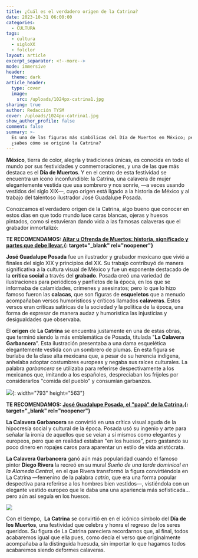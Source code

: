 ```yaml
---
title: ¿Cuál es el verdadero origen de la Catrina?
date: 2023-10-31 06:00:00
categories:
  - CULTURA
tags:
  - cultura
  - sigloXX
  - folclor
layout: article
excerpt_separator: <!--more-->
mode: immersive
header:
  theme: dark
article_header:
  type: cover
  image:
    src: /uploads/1024px-catrina1.jpg
sharing: true
author: Redacción TYSM
cover: /uploads/1024px-catrina1.jpg
show_author_profile: false
comment: false
summary: >-
  Es una de las figuras más simbólicas del Día de Muertos en México; pero,
  ¿sabes cómo se originó la Catrina?
---
```

**México**, tierra de color, alegría y tradiciones únicas, es conocida en todo el mundo por sus festividades y conmemoraciones, y una de las que más destaca es el **Día de Muertos**. Y en el centro de esta festividad se encuentra un ícono inconfundible: la Catrina, una calavera de mujer elegantemente vestida que usa sombrero y nos sonríe, —a veces usando vestidos del siglo XIX—, cuyo origen está ligado a la historia de México y al trabajo del talentoso ilustrador José Guadalupe Posada.

Conozcamos el verdadero origen de la Catrina, algo bueno que conocer en estos días en que todo mundo luce caras blancas, ojeras y huesos pintados, como si estuvieran dando vida a las famosas calaveras que el grabador inmortalizó:

**TE RECOMENDAMOS:&nbsp;[Altar u Ofrenda de Muertos: historia, significado y partes que debe llevar.](https://blog.tonoysumariachi.com/mexicanisimos/2023/10/25/altar-u-ofrenda-de-muertos-historia-significado-y-partes-que-debe-llevar.html){: target="_blank" rel="noopener"}**

**José Guadalupe Posada** fue un ilustrador y grabador mexicano que vivió a finales del siglo XIX y principios del XX. Su trabajo contribuyó de manera significativa a la cultura visual de México y fue un exponente destacado de la **crítica social** a través del **grabado**. Posada creó una variedad de ilustraciones para periódicos y panfletos de la época, en los que se informaba de calamidades, crímenes y asesinatos; pero lo que lo hizo famoso fueron las&nbsp;**calacas**, que son figuras de **esqueletos** que a menudo acompañaban versos humorísticos y críticos llamados **calaveras**. Estos versos eran críticas satíricas de la sociedad y la política de la época, una forma de expresar de manera audaz y humorística las injusticias y desigualdades que observaba.

El **origen** de **La Catrina** se encuentra justamente en una de estas obras, que terminó siendo la más emblemática de Posada, titulada "**La Calavera Garbancera**". Esta ilustración presentaba a una dama esquelética elegantemente vestida con un sombrero de plumas. En esta figura se burlaba de la clase alta mexicana que, a pesar de su herencia indígena, anhelaba adoptar costumbres europeas y negaba sus raíces culturales. La palabra *garbancera* se utilizaba para referirse despectivamente a los mexicanos que, imitando a los españoles, despreciaban los frijoles por considerarlos "comida del pueblo" y consumían garbanzos.

![](blob:https://app.cloudcannon.com/0fcbb7c0-f2df-4814-a4cf-293e5c55e362){: width="793" height="563"}

**TE RECOMENDAMOS: [José Guadalupe Posada, el "papá" de la Catrina.](https://blog.tonoysumariachi.com/cultura/2022/06/17/jose-guadalupe-posada-el-papa-de-la-catrina.html){: target="_blank" rel="noopener"}**

**La Calavera Garbancera** se convirtió en una crítica visual aguda de la hipocresía social y cultural de la época. Posada usó su ingenio y arte para señalar la ironía de aquellos que se veían a sí mismos como elegantes y europeos, pero que en realidad estaban "en los huesos", pero gastando su poco dinero en ropajes caros para aparentar un estilo de vida aristócrata.

**La Calavera Garbancera** ganó aún más popularidad cuando el famoso pintor **Diego Rivera** la recreó en su mural *Sueño de una tarde dominical en la Alameda Central*, en el que Rivera transformó la figura convirtiéndola en La Catrina —femenino de la palabra *catrín*, que era una forma popular despectiva para referirse a los hombres bien vestidos—, vistiéndola con un elegante vestido europeo que le daba una una apariencia más sofisticada… pero aún así seguía en los huesos.

![](https://upload.wikimedia.org/wikipedia/commons/8/86/The_Kid_-_Diego_Rivera.jpg)

Con el tiempo, &nbsp;**La Catrina** se convirtió en en el icónico símbolo del **Día de los Muertos**, una festividad que celebra y honra el regreso de los seres queridos. Su figura de La Catrina pareciera recordarnos que, al final, todos acabaremos igual que ella pues, como decía el verso que originalmente acompañaba a la distinguida huesuda, sin importar lo que hagamos todos acabaremos siendo deformes calaveras.